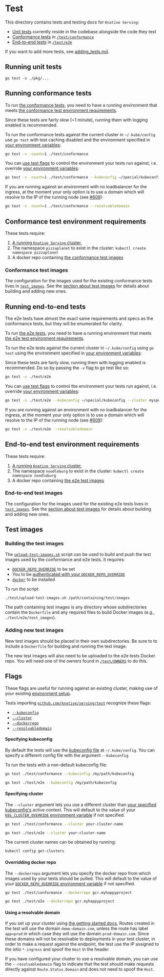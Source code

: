 # Test

This directory contains tests and testing docs for `Knative Serving`:

* [Unit tests](#running-unit-tests) currently reside in the codebase alongside the code they test
* [Conformance tests](#running-conformance-tests) in [`/test/conformance`](./conformance)
* [End-to-end tests](#running-end-to-end-tests) in [`/test/e2e`](./e2e)

If you want to add more tests, see [adding_tests.md](./adding_tests.md).

## Running unit tests

```shell
go test -v ./pkg/...
```

## Running conformance tests

To run [the conformance tests](./conformance), you need to have a running environment that meets
[the conformance test environment requirements](#conformance-test-environment-requirements).

Since these tests are fairly slow (~1 minute), running them with logging
enabled is recommended.

To run the conformance tests against the current cluster in `~/.kube/config`
use `go test` with test caching disabled and the environment specified in [your environment
variables](/DEVELOPMENT.md#environment-setup):

```bash
go test -v -count=1 ./test/conformance
```

You can [use test flags](#flags) to control the environment
your tests run against, i.e. override [your environment variables](/DEVELOPMENT.md#environment-setup):

```bash
go test -v -count=1 ./test/conformance --kubeconfig ~/special/kubeconfig --cluster myspecialcluster --dockerrepo myspecialdockerrepo
```

If you are running against an environment with no loadbalancer for the ingress, at the moment
your only option is to use a domain which will resolve to the IP of the running node (see 
[#609](https://github.com/knative/serving/issues/609)):

```bash
go test -v -count=1 ./test/conformance --resolvabledomain
```

## Conformance test environment requirements

These tests require:

1. [A running `Knative Serving` cluster.](/DEVELOPMENT.md#getting-started)
2. The namespace `pizzaplanet` to exist in the cluster: `kubectl create namespace pizzaplanet`
3. A docker repo containing [the conformance test images](#conformance-test-images)

### Conformance test images

The configuration for the images used for the existing conformance tests lives in
[`test_images`](./conformance/test_images). See the [section about test
images](#test-images) for details about building and adding new ones.

## Running end-to-end tests

The e2e tests have almost the exact same requirements and specs as the conformance tests, but they will be enumerated for clarity.

To run [the e2e tests](./e2e), you need to have a running environment that meets
[the e2e test environment requirements](#e2e-test-environment-requirements).

To run the e2e tests against the current cluster in `~/.kube/config`
using `go test` using the environment specified in [your environment
variables](/DEVELOPMENT.md#environment-setup):

Since these tests are fairly slow,  running them with logging
enabled is recommended. Do so by passing the `-v` flag to go test like so: 

```bash
go test -v ./test/e2e
```

You can [use test flags](#flags) to control the environment
your tests run against, i.e. override [your environment variables](/DEVELOPMENT.md#environment-setup):

```bash
go test -v ./test/e2e --kubeconfig ~/special/kubeconfig --cluster myspecialcluster --dockerrepo myspecialdockerrepo
```

If you are running against an environment with no loadbalancer for the ingress, at the moment
your only option is to use a domain which will resolve to the IP of the running node (see 
[#609](https://github.com/knative/serving/issues/609)):

```bash
go test -v ./test/e2e --resolvabledomain
```

## End-to-end test environment requirements

These tests require:

1. [A running `Knative Serving` cluster.](/DEVELOPMENT.md#getting-started)
2. The namespace `noodleburg` to exist in the cluster: `kubectl create namespace noodleburg`
3. A docker repo containing [the e2e test images](#e2e-test-images)

### End-to-end test images

The configuration for the images used for the existing e2e tests lives in
[`test_images`](./e2e/test_images). See the [section about test
images](#test-images) for details about building and adding new ones.

## Test images

### Building the test images

The [`upload-test-images.sh`](./upload-test-images.sh) script can be used to build and push the
test images used by the conformance and e2e tests. It requires:

* [`DOCKER_REPO_OVERRIDE`](/DEVELOPMENT.md#environment-setup) to be set
* You to be [authenticated with your
  `DOCKER_REPO_OVERRIDE`](/docs/setting-up-a-docker-registry.md)
* [`docker`](https://docs.docker.com/install/) to be installed

To run the script:

```bash
./test/upload-test-images.sh /path/containing/test/images
```

The path containing test images is any directory whose subdirectories contain the `Dockerfile`
and any required files to build Docker images (e.g., `./test/e2e/test_images`).

### Adding new test images

New test images should be placed in their own subdirectories. Be sure to to include a `Dockerfile`
for building and running the test image.

The new test images will also need to be uploaded to the e2e tests Docker repo. You will need one
of the owners found in [`/test/OWNERS`](OWNERS) to do this.

## Flags

These flags are useful for running against an existing cluster, making use of your existing
[environment setup](/DEVELOPMENT.md#environment-setup).

Tests importing [`github.com/knative/serving/test`](adding_tests.md#test-library) recognize these flags:

* [`--kubeconfig`](#specifying-kubeconfig)
* [`--cluster`](#specifying-cluster)
* [`--dockerrepo`](#overriding-docker-repo)
* [`--resolvabledomain`](#using-a-resolvable-domain)

#### Specifying kubeconfig

By default the tests will use the [kubeconfig
file](https://kubernetes.io/docs/concepts/configuration/organize-cluster-access-kubeconfig/)
at `~/.kube/config`.
You can specify a different config file with the argument `--kubeconfig`.

To run the tests with a non-default kubeconfig file:

```bash
go test ./test/conformance --kubeconfig /my/path/kubeconfig
```

```bash
go test ./test/e2e --kubeconfig /my/path/kubeconfig
```
#### Specifying cluster

The `--cluster` argument lets you use a different cluster than [your specified
kubeconfig's](#specifying-kubeconfig) active context. This will default to the value
of your [`K8S_CLUSTER_OVERRIDE` environment variable](/DEVELOPMENT.md#environment-setup)
if not specified.

```bash
go test ./test/conformance --cluster your-cluster-name
```

```bash
go test ./test/e2e --cluster your-cluster-name
```

The current cluster names can be obtained by running:

```bash
kubectl config get-clusters
```

#### Overridding docker repo

The `--dockerrepo` argument lets you specify the docker repo from which images used
by your tests should be pulled. This will default to the value
of your [`DOCKER_REPO_OVERRIDE` environment variable](/DEVELOPMENT.md#environment-setup)
if not specified.

```bash
go test ./test/conformance --dockerrepo gcr.myhappyproject
```

```bash
go test ./test/e2e --dockerrepo gcr.myhappyproject
```

#### Using a resolvable domain

If you set up your cluster using [the getting started
docs](/DEVELOPMENT.md#getting-started), Routes created in the test will
use the domain `demo-domain.com`, unless the route has label `app=prod` in which
case they will use the domain `prod-domain.com`.  Since these domains will not be
resolvable to deployments in your test cluster, in order to make a request
against the endpoint, the test use the IP assigned to the istio `*-ingress`
and spoof the `Host` in the header.

If you have configured your cluster to use a resolvable domain, you can use the
`--resolvabledomain` flag to indicate that the test should make requests directly against
`Route.Status.Domain` and does not need to spoof the `Host`.
